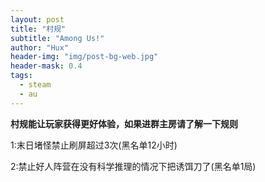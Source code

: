 ```yaml
---
layout: post
title: "村规"
subtitle: "Among Us!"
author: "Hux"
header-img: "img/post-bg-web.jpg"
header-mask: 0.4
tags:
  - steam
  - au
---
```


**村规能让玩家获得更好体验，如果进群主房请了解一下规则**

1:末日堵怪禁止刷屏超过3次(黑名单12小时)

2:禁止好人阵营在没有科学推理的情况下把诱饵刀了(黑名单1局)

